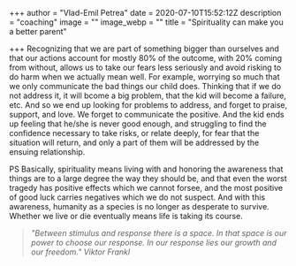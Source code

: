 +++
author = "Vlad-Emil Petrea"
date = 2020-07-10T15:52:12Z
description = "coaching"
image = ""
image_webp = ""
title = "Spirituality can make you a better parent"

+++
Recognizing that we are part of something bigger than ourselves and that our actions account for mostly 80% of the outcome, with 20% coming from without, allows us to take our fears less seriously and avoid risking to do harm when we actually mean well. For example, worrying so much that we only communicate the bad things our child does. Thinking that if we do not address it, it will bcome a big problem, that the kid will become a failure, etc. And so we end up looking for problems to address, and forget to praise, support, and love. We forget to communicate the positive. And the kid ends up feeling that he/she is never good enough, and struggling to find the confidence necessary to take risks, or relate deeply, for fear that the situation will return, and only a part of them will be addressed by the ensuing relationship. 

PS Basically, spirituality means living with and honoring the awareness that things are to a large degree the way they should be, and that even the worst tragedy has positive effects which we cannot forsee, and the most positive of good luck carries negatives which we do not suspect. And with this awareness, humanity as a species is no longer as desperate to survive. Whether we live or die eventually means life is taking its course. 

> _"Between stimulus and response there is a space. In that space is our power to choose our response. In our response lies our growth and our freedom." Viktor Frankl_